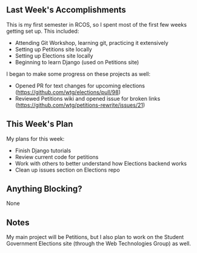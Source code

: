 ## Last Week's Accomplishments

This is my first semester in RCOS, so I spent most of the first few weeks getting set up. This included:

* Attending Git Workshop, learning git, practicing it extensively
* Setting up Petitions site locally
* Setting up Elections site locally
* Beginning to learn Django (used on Petitions site)

I began to make some progress on these projects as well:

* Opened PR for text changes for upcoming elections (https://github.com/wtg/elections/pull/98)
* Reviewed Petitions wiki and opened issue for broken links (https://github.com/wtg/petitions-rewrite/issues/21)

## This Week's Plan

My plans for this week:

* Finish Django tutorials
* Review current code for petitions
* Work with others to better understand how Elections backend works
* Clean up issues section on Elections repo

## Anything Blocking?

None

## Notes

My main project will be Petitions, but I also plan to work on the Student Government Elections site (through the Web Technologies Group) as well.
